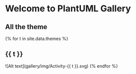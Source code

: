 # Welcome to PlantUML Gallery
## All the theme

{% for t in site.data.themes %}
## {{ t }}
![Alt text](gallery/img/Activity-{{ t }}.svg)
{% endfor %}

